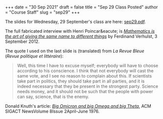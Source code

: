 +++
date = "30 Sep 2021"
draft = false
title = "Sep 29 Class Posted"
author = "Course Staff"
slug = "sep29"
+++

The slides for Wednesday, 29 September's class are here:
[sep29.pdf](https://www.dropbox.com/s/v0xap2g8wnr6h1o/cs3102f21-sep29-inked.pdf?dl=0).

The full fabricated interview with Henri Poincar&‌eacute; is [_Mathematics is the art of
giving the same name to different things_](http://www.nieuwarchief.nl/serie5/pdf/naw5-2012-13-3-154.pdf) by Ferdinand Verhulst, 3 September 2012.

The quote I used on the last slide is (translated) from _La Revue Bleue_ (_Revue politique et littéraire_): 

> Well, this time I have to excuse myself; everybody will have to choose according to his conscience. I think that not everybody will cast the same vote, and I see no reason to complain about this. If scientists take part in politics, they should take part in all parties, and it is indeed necessary that they be present in the strongest party. Science needs money, and it should not be such that the people with power can say, science, that is the enemy.

Donald Knuth's article: [_Big Omicron and big Omega and big Theta_](docs/knuth_big_omicron.pdf), ACM SIGACT NewsVolume 8Issue 2April-June 1976.
